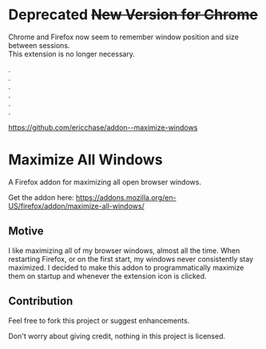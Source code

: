 # Deprecated ~~New Version for Chrome~~
Chrome and Firefox now seem to remember window position and size between sessions.  
This extension is no longer necessary.


.  
.  
.  
.  
.  
.  

https://github.com/ericchase/addon--maximize-windows



# Maximize All Windows

A Firefox addon for maximizing all open browser windows.

Get the addon here: https://addons.mozilla.org/en-US/firefox/addon/maximize-all-windows/

## Motive

I like maximizing all of my browser windows, almost all the time. When restarting Firefox, or on the first start, my windows never consistently stay maximized. I decided to make this addon to programmatically maximize them on startup and whenever the extension icon is clicked.

## Contribution

Feel free to fork this project or suggest enhancements.

Don't worry about giving credit, nothing in this project is licensed.
